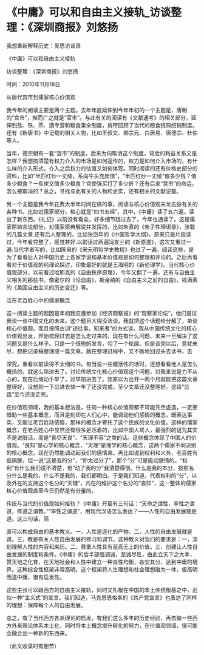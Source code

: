 # 《中庸》可以和自由主义接轨_访谈整理：《深圳商报》刘悠扬

我想重新解释历史：吴思访谈录

《中庸》可以和自由主义接轨

访谈整理：《深圳商报》刘悠扬

时间：2010年11月18日

从唐代宫市到儒家核心价值观

我今年的阅读主要是两个主题。去年年底延伸到今年年初的一个主题是，唐朝的“宫市”，推而广之就是“官市”。与此有关的阅读有《文献通考》的相关部分，延伸到盐、铁、茶、酒专营和粮食粜籴制度，捎带回顾了当代的粮食统购统销制度。还有《新唐书》中记载的相关人物，比如王叔文、柳宗元、白居易、唐德宗、杜佑等人。

当年，德宗朝有一套“宫市”的制度，后来为何取消这个制度，背后的利益关系又是怎样？我想搞清楚有权力介入的市场是如何运作的，权力是如何介入市场的，有什么样的介入形式，介入之后权力的估值又如何体现。同时阅读的还有价格史部分的资料，比如“半匹红纱一丈绫，系向牛头充炭值”，“半匹红纱一丈绫”值多少钱？值多少粮食？一车炭又值多少粮食？宫使强买打了多少折？还有后来“宫市”的命运，怎么被取消的？总之，寻找与此有关的人物和史实，还有相关的文献记载。

另一个主题是我今年花费大半年时间在做的事，阅读与核心价值观来龙去脉有关的各种书。比如说儒家部分，核心就是“四书五经”，其中，《中庸》读了五六遍，读出了新东西。《礼记》以前没有看全，好多细节跳过去了，今年也通读了。这是儒家原始言说部分。对儒家原典解说并发挥的，比如朱熹的《朱子性理语录》，张载的几篇文章.还有后人整理的，比如张岱年的《中国哲学大纲》，原来只是片段读过，今年看完整了，感觉甚好.以前读过两遍冯友兰的《新原道》，这次又重过一遍.当代学者写的，比如陈来的《宋元明哲学史教程》也过了一遍。阅读这些，是为了看看后人对中国历史上各家学说和基本价值观是如何整理和评论的。之后再看看对于价值观的纯理论探讨，印象最好的就是王海明的《新伦理学》。当代核心价值观部分，以前看过哈耶克的《自由秩序原理》，今年又翻了一遍，还有与自由主义相关的那些书，像密尔的《论自由》，斯金纳的《自由主义之前的自由》，钱满素的《美国自由主义的历史变迁》等。

活在老百姓心中的儒家概念

这一阅读主题的起因是年初我应邀参加《经济观察报》的“观察家论坛”，他们提议我谈一谈中国文化的未来。这个题目大得没法谈，我就把这个话题给分解了，单谈核心价值观。而且按照古训“述往事，知来者”的方式谈。我从中国传统文化的核心价值观出发，开始梳理过去是怎么走过来的、现在有什么问题、未来一旦解决了这问题又是什么样子。只是一个很短的发言，勾了一个轮廓。但是谈完以后，意犹未尽，想把记录稿整理成一篇文章。就在整理过程中，又不断地回过头去读书，去

深究，重看以前读得不太细的书，每当说一些概括性的话时，还想看看他人是怎么概括的，就这么陷进去了。讨论传统文化核心价值观这个问题，对我来说是力不从心的，现在后悔动手早了，过早陷进去了。我原以为岔开一两个月就能把这篇文章整理好，没想到一下岔进去快一年了还没完成，至少文章还没整理好。这段“岔路”至今还没走完。

在价值观领域，我的基本想法是，任何一种核心价值观都不可能凭空虚造，一定要借助一些基本概念，而且是刻印在人们心中，能调动他们感情的概念。既表达事实，又能让老百姓动感情，那样的概念才寄托了这个民族的文化价值。这样的儒家概念，在老百姓心中显然还有很多是活着的，比如中国人骂人，最强烈的诅咒其实不是说脏话，而是“丧尽天良”、“天理不容”之类的话。这些概念体现了中国人的价值观。“良知”是心学的核心概念，“天理”是理学的核心概念，这两个儒家不同派别的核心概念，现在仍然能调动起我们的感情来。再比如说到权利和义务，老百姓有些隔膜，但一说“这是我的分”，“你太过分了”，那个“分”可是能动感情的。“权利”有什么我们说不清楚，但“动了我的分”我清楚得很。什么是我的本分，按照名分什么是我的，什么不是我的，我们都明白。于是我们知道，代表权利的“分”，以及外在的支持这个名分的“天理”，内在的维护这个名分的“良知”，这一整体的儒家核心价值观直至今日仍然是有分量的。

传统与当代的价值观如何接轨？《中庸》开篇有三句话：“天命之谓性，率性之谓道，修道之谓教。”“率性之谓道”，用现代汉语怎么表达？——人性的自由发展就是道。这三句话，简

直可以构成自由的基本教义。一，人性是造化的产物。二，人性的自由发展就是道。三，教是有关人性自由发展的修习和调节。这种教义对我们的要求是：一，深刻理解人性的内容和来历。二，尊重人性具有至高无上的价值。三，创建让人性自由发展的制度和条件。《中庸》的后半部强调诚，至诚尽性，由此立天下之大本，赞天地之化育，在天地社会和人性中建立一种良性均衡，各安其分，达到中庸的境界。这种综合性框架非常高明。这个框架将人生理想和社会理想融为一体，极高明而道中庸，很有启发性。

这些主张可以跟西方的自由主义接轨，同时又扎根在中国的本土传统根基之中，近似一种“主义式”的宣言。我们知道，马克思恩格斯的《共产党宣言》也表达了同样的理想：保障每个人的自由发展。

总之，有了当代西方各派理论的启发，有我们这么多年的历史经验，再去做一些西方外来理论体系本土化，同时将本土概念提升转化的努力，在价值观领域，很可能会融合出一种新的东西来。

（此文收录时有删节）